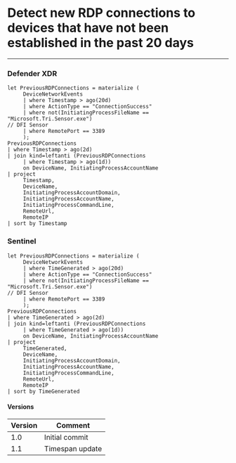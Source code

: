 # Detect new RDP connections to devices that have not been established in the past 20 days
----
### Defender XDR

```KQL
let PreviousRDPConnections = materialize (
     DeviceNetworkEvents
     | where Timestamp > ago(20d)
     | where ActionType == "ConnectionSuccess"
     | where not(InitiatingProcessFileName == "Microsoft.Tri.Sensor.exe") 
// DFI Sensor
     | where RemotePort == 3389
     );
PreviousRDPConnections
| where Timestamp > ago(2d)
| join kind=leftanti (PreviousRDPConnections
     | where Timestamp > ago(1d))
     on DeviceName, InitiatingProcessAccountName
| project
     Timestamp,
     DeviceName,
     InitiatingProcessAccountDomain,
     InitiatingProcessAccountName,
     InitiatingProcessCommandLine,
     RemoteUrl,
     RemoteIP
| sort by Timestamp
```
### Sentinel
```KQL
let PreviousRDPConnections = materialize (
     DeviceNetworkEvents
     | where TimeGenerated > ago(20d)
     | where ActionType == "ConnectionSuccess"
     | where not(InitiatingProcessFileName == "Microsoft.Tri.Sensor.exe") 
// DFI Sensor
     | where RemotePort == 3389
     );
PreviousRDPConnections
| where TimeGenerated > ago(2d)
| join kind=leftanti (PreviousRDPConnections
     | where TimeGenerated > ago(1d))
     on DeviceName, InitiatingProcessAccountName
| project
     TimeGenerated,
     DeviceName,
     InitiatingProcessAccountDomain,
     InitiatingProcessAccountName,
     InitiatingProcessCommandLine,
     RemoteUrl,
     RemoteIP
| sort by TimeGenerated
```

#### Versions
| Version | Comment |
| ---  | --- |
| 1.0 | Initial commit |
| 1.1 | Timespan update |

